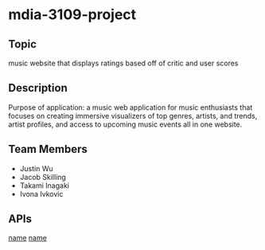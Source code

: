 # mdia-3109-project

## Topic
 music website that displays ratings based off of critic and user scores


## Description 
Purpose of application: a music web application for music enthusiasts  that focuses on creating immersive visualizers of top genres, artists, and trends, artist profiles, and access to upcoming music events all in one website.

## Team Members 
- Justin Wu
- Jacob Skilling
- Takami Inagaki
- Ivona Ivkovic


## APIs

[name](link)
[name](link)
